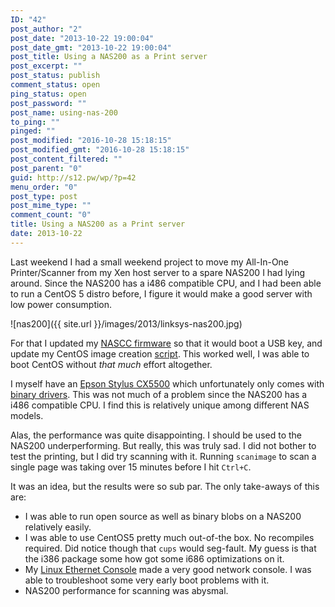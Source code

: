 ```yaml
---
ID: "42"
post_author: "2"
post_date: "2013-10-22 19:00:04"
post_date_gmt: "2013-10-22 19:00:04"
post_title: Using a NAS200 as a Print server
post_excerpt: ""
post_status: publish
comment_status: open
ping_status: open
post_password: ""
post_name: using-nas-200
to_ping: ""
pinged: ""
post_modified: "2016-10-28 15:18:15"
post_modified_gmt: "2016-10-28 15:18:15"
post_content_filtered: ""
post_parent: "0"
guid: http://s12.pw/wp/?p=42
menu_order: "0"
post_type: post
post_mime_type: ""
comment_count: "0"
title: Using a NAS200 as a Print server
date: 2013-10-22
---
```


Last weekend I had a small weekend project to move my All-In-One Printer/Scanner from my Xen host server to a spare NAS200 I had lying around. Since the NAS200 has a i486 compatible CPU, and I had been able to run a CentOS 5 distro before, I figure it would make a good server with low power consumption.

![nas200]({{ site.url }}/images/2013/linksys-nas200.jpg)

For that I updated my [NASCC firmware](http://nascc.sf.net) so that it would boot a USB key, and update my CentOS image creation [script](https://sourceforge.net/p/nascc/wiki/centos/). This worked well, I was able to boot CentOS without _that much_ effort altogether.

I myself have an [Epson Stylus CX5500](http://www.cnet.com.au/epson-stylus-cx5500-339283304.htm) which unfortunately only comes with [binary drivers](http://download.ebz.epson.net/dsc/search/01/search/?OSC=LX). This was not much of a problem since the NAS200 has a i486 compatible CPU. I find this is relatively unique among different NAS models.

Alas, the performance was quite disappointing. I should be used to the NAS200 underperforming. But really, this was truly sad. I did not bother to test the printing, but I did try scanning with it. Running `scanimage` to scan a single page was taking over 15 minutes before I hit `Ctrl+C`.

It was an idea, but the results were so sub par. The only take-aways of this are:

*   I was able to run open source as well as binary blobs on a NAS200 relatively easily.
*   I was able to use CentOS5 pretty much out-of-the box. No recompiles required. Did notice though that `cups` would seg-fault. My guess is that the i386 package some how got some i686 optimizations on it.
*   My [Linux Ethernet Console](https://sourceforge.net/projects/nascc/files/LEC/) made a very good network console. I was able to troubleshoot some very early boot problems with it.
*   NAS200 performance for scanning was abysmal.
